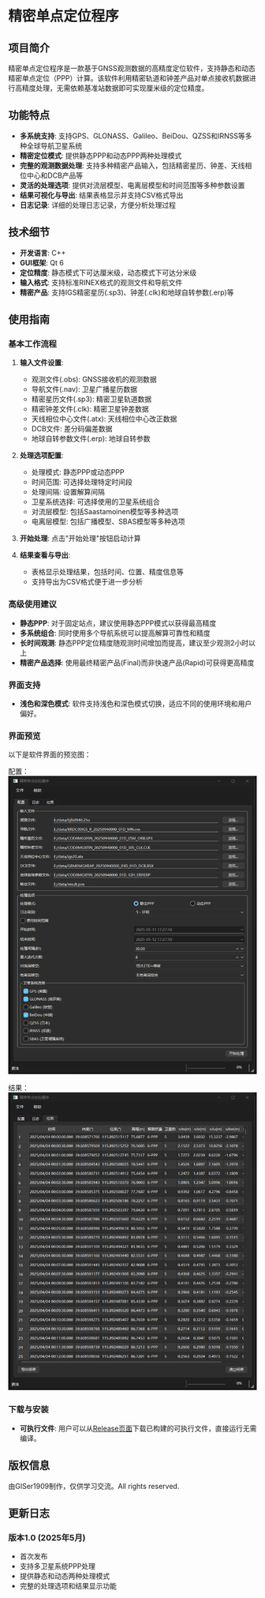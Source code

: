 # 精密单点定位程序

## 项目简介

精密单点定位程序是一款基于GNSS观测数据的高精度定位软件，支持静态和动态精密单点定位（PPP）计算。该软件利用精密轨道和钟差产品对单点接收机数据进行高精度处理，无需依赖基准站数据即可实现厘米级的定位精度。

## 功能特点

- **多系统支持**: 支持GPS、GLONASS、Galileo、BeiDou、QZSS和IRNSS等多种全球导航卫星系统
- **精密定位模式**: 提供静态PPP和动态PPP两种处理模式
- **完整的观测数据处理**: 支持多种精密产品输入，包括精密星历、钟差、天线相位中心和DCB产品等
- **灵活的处理选项**: 提供对流层模型、电离层模型和时间范围等多种参数设置
- **结果可视化与导出**: 结果表格显示并支持CSV格式导出
- **日志记录**: 详细的处理日志记录，方便分析处理过程

## 技术细节

- **开发语言**: C++
- **GUI框架**: Qt 6
- **定位精度**: 静态模式下可达厘米级，动态模式下可达分米级
- **输入格式**: 支持标准RINEX格式的观测文件和导航文件
- **精密产品**: 支持IGS精密星历(.sp3)、钟差(.clk)和地球自转参数(.erp)等

## 使用指南

### 基本工作流程

1. **输入文件设置**:
   - 观测文件(.obs): GNSS接收机的观测数据
   - 导航文件(.nav): 卫星广播星历数据
   - 精密星历文件(.sp3): 精密卫星轨道数据
   - 精密钟差文件(.clk): 精密卫星钟差数据
   - 天线相位中心文件(.atx): 天线相位中心改正数据
   - DCB文件: 差分码偏差数据
   - 地球自转参数文件(.erp): 地球自转参数

2. **处理选项配置**:
   - 处理模式: 静态PPP或动态PPP
   - 时间范围: 可选择处理特定时间段
   - 处理间隔: 设置解算间隔
   - 卫星系统选择: 可选择使用的卫星系统组合
   - 对流层模型: 包括Saastamoinen模型等多种选项
   - 电离层模型: 包括广播模型、SBAS模型等多种选项

3. **开始处理**: 点击"开始处理"按钮启动计算

4. **结果查看与导出**:
   - 表格显示处理结果，包括时间、位置、精度信息等
   - 支持导出为CSV格式便于进一步分析

### 高级使用建议

- **静态PPP**: 对于固定站点，建议使用静态PPP模式以获得最高精度
- **多系统组合**: 同时使用多个导航系统可以提高解算可靠性和精度
- **长时间观测**: 静态PPP定位精度随观测时间增加而提高，建议至少观测2小时以上
- **精密产品选择**: 使用最终精密产品(Final)而非快速产品(Rapid)可获得更高精度

### 界面支持

- **浅色和深色模式**: 软件支持浅色和深色模式切换，适应不同的使用环境和用户偏好。

### 界面预览

以下是软件界面的预览图：

配置：
![配置](img/1.png)

结果：
![结果](img/2.png)

### 下载与安装

- **可执行文件**: 用户可以从[Release页面](https://github.com/GISer1909/PPP_APP/releases)下载已构建的可执行文件，直接运行无需编译。

## 版权信息

由GISer1909制作，仅供学习交流。All rights reserved.

## 更新日志

### 版本1.0 (2025年5月)
- 首次发布
- 支持多卫星系统PPP处理
- 提供静态和动态两种处理模式
- 完整的处理选项和结果显示功能
